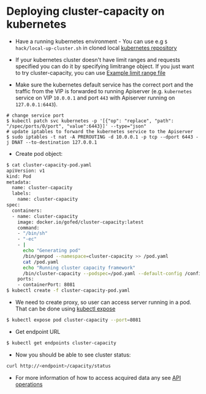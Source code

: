 # Deploying cluster-capacity on kubernetes

 - Have a running kubernetes environment - You can use e.g ``$ hack/local-up-cluster.sh`` in cloned local [kubernetes repository](https://github.com/kubernetes/kubernetes)

 - If your kubernetes cluster doesn't have limit ranges and requests specified you can do it by specifying limitrange object. If you just want to try cluster-capacity, you can use 
 [Example limit range file](https://github.com/kubernetes-incubator/cluster-capacity/blob/master/doc/example-limit-range.yaml)

 - Make sure the kubernetes default service has the correct port and the traffic from the VIP is forwarded to running Apiserver (e.g. ``kubernetes`` service on VIP ``10.0.0.1`` and port ``443`` with Apiserver running on ``127.0.0.1:6443``).
```
# change service port
$ kubectl patch svc kubernetes -p '[{"op": "replace", "path": "/spec/ports/0/port", "value":6443}]' --type="json"
# update iptables to forward the kubernetes service to the Apiserver
$ sudo iptables -t nat -A PREROUTING -d 10.0.0.1 -p tcp --dport 6443 -j DNAT --to-destination 127.0.0.1
```
 
 - Create pod object:
```sh
$ cat cluster-capacity-pod.yaml
apiVersion: v1
kind: Pod
metadata:
  name: cluster-capacity
  labels:
    name: cluster-capacity
spec:
  containers:
  - name: cluster-capacity
    image: docker.io/gofed/cluster-capacity:latest
    command:
    - "/bin/sh"
    - "-ec"
    - |
      echo "Generating pod"
      /bin/genpod --namespace=cluster-capacity >> /pod.yaml
      cat /pod.yaml
      echo "Running cluster capacity framework"
      /bin/cluster-capacity --podspec=/pod.yaml --default-config /config/default-scheduler.yaml
    ports:
    - containerPort: 8081
$ kubectl create -f cluster-capacity-pod.yaml
```

 - We need to create proxy, so user can access server running in a pod. That can be done using [kubectl expose](http://kubernetes.io/docs/user-guide/kubectl/kubectl_expose/)

```sh
$ kubectl expose pod cluster-capacity --port=8081
```

 - Get endpoint URL
 
```sh
$ kubectl get endpoints cluster-capacity
```

 - Now you should be able to see cluster status: 

```sh
curl http://<endpoint>/capacity/status
```

 - For more information of how to access acquired data any see [API operations](https://github.com/kubernetes-incubator/cluster-capacity/blob/master/doc/api-operations.md)
 
